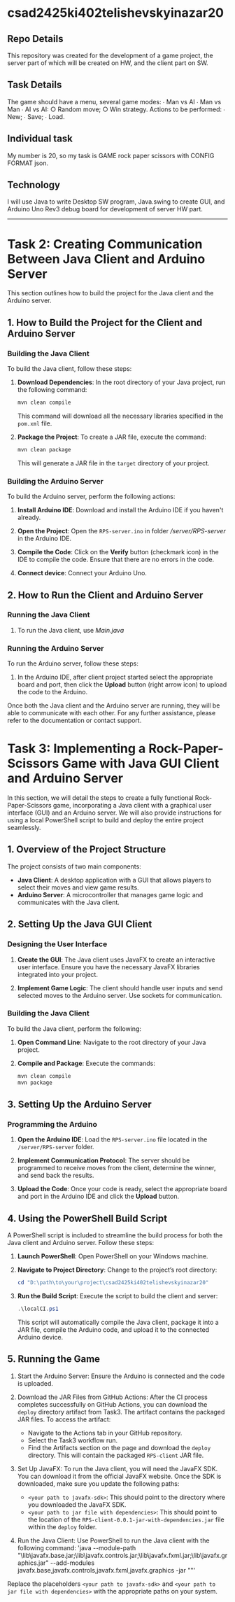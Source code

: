 # csad2425ki402telishevskyinazar20
 
 ## Repo Details
 This repository was created for the development of a game project, the server part of which will be created on HW, and the client part on SW.  

 ## Task Details
 The game should have a menu, several game modes: 
 ∙ Man vs AI
 ∙ Man vs Man
 ∙ AI vs AI:
   ○ Random move;
   ○ Win strategy.
 Actions to be performed: 
 ∙ New;
 ∙ Save;
 ∙ Load.

 ## Individual task 
 My number is 20, so my task is GAME rock paper scissors with CONFIG FORMAT json.

 ## Technology
 I will use Java to write Desktop SW program, Java.swing to create GUI, and Arduino Uno Rev3 debug board for development of server HW part. 
 
--- 

 # Task 2: Creating Communication Between Java Client and Arduino Server

This section outlines how to build the project for the Java client and the Arduino server.

## 1. How to Build the Project for the Client and Arduino Server

### Building the Java Client
To build the Java client, follow these steps:

1. **Download Dependencies**: In the root directory of your Java project, run the following command:
   ```bash
   mvn clean compile
   ```
   This command will download all the necessary libraries specified in the `pom.xml` file.

2. **Package the Project**: To create a JAR file, execute the command:
   ```bash
   mvn clean package
   ```
   This will generate a JAR file in the `target` directory of your project.

### Building the Arduino Server
To build the Arduino server, perform the following actions:

1. **Install Arduino IDE**: Download and install the Arduino IDE if you haven't already.

2. **Open the Project**: Open the `RPS-server.ino` in folder */server/RPS-server* in the Arduino IDE.

3. **Compile the Code**: Click on the **Verify** button (checkmark icon) in the IDE to compile the code. Ensure that there are no errors in the code.

4. **Connect device**: Connect your Arduino Uno.


## 2. How to Run the Client and Arduino Server

### Running the Java Client
1. To run the Java client, use *Main.java*
 
### Running the Arduino Server
To run the Arduino server, follow these steps:

1. In the Arduino IDE, after client project started select the appropriate board and port, then click the **Upload** button (right arrow icon) to upload the code to the Arduino.

Once both the Java client and the Arduino server are running, they will be able to communicate with each other. For any further assistance, please refer to the documentation or contact support.

# Task 3: Implementing a Rock-Paper-Scissors Game with Java GUI Client and Arduino Server

In this section, we will detail the steps to create a fully functional Rock-Paper-Scissors game, incorporating a Java client with a graphical user interface (GUI) and an Arduino server. We will also provide instructions for using a local PowerShell script to build and deploy the entire project seamlessly.

## 1. Overview of the Project Structure

The project consists of two main components:

- **Java Client**: A desktop application with a GUI that allows players to select their moves and view game results.
- **Arduino Server**: A microcontroller that manages game logic and communicates with the Java client.

## 2. Setting Up the Java GUI Client

### Designing the User Interface
1. **Create the GUI**: The Java client uses JavaFX to create an interactive user interface. Ensure you have the necessary JavaFX libraries integrated into your project.

2. **Implement Game Logic**: The client should handle user inputs and send selected moves to the Arduino server. Use sockets for communication.

### Building the Java Client
To build the Java client, perform the following:

1. **Open Command Line**: Navigate to the root directory of your Java project.

2. **Compile and Package**: Execute the commands:
   ```bash
   mvn clean compile
   mvn package
   ```

## 3. Setting Up the Arduino Server

### Programming the Arduino
1. **Open the Arduino IDE**: Load the `RPS-server.ino` file located in the `/server/RPS-server` folder.

2. **Implement Communication Protocol**: The server should be programmed to receive moves from the client, determine the winner, and send back the results.

3. **Upload the Code**: Once your code is ready, select the appropriate board and port in the Arduino IDE and click the **Upload** button.

## 4. Using the PowerShell Build Script

A PowerShell script is included to streamline the build process for both the Java client and Arduino server. Follow these steps:

1. **Launch PowerShell**: Open PowerShell on your Windows machine.

2. **Navigate to Project Directory**: Change to the project’s root directory:
   ```powershell
   cd "D:\path\to\your\project\csad2425ki402telishevskyinazar20"
   ```

3. **Run the Build Script**: Execute the script to build the client and server:
   ```powershell
   .\localCI.ps1
   ```
   This script will automatically compile the Java client, package it into a JAR file, compile the Arduino code, and upload it to the connected Arduino device.

## 5. Running the Game

1. Start the Arduino Server: Ensure the Arduino is connected and the code is uploaded.

2. Download the JAR Files from GitHub Actions: After the CI process completes successfully on GitHub Actions, you can download the `deploy` directory artifact from Task3. The artifact contains the packaged JAR files. To access the artifact:
   - Navigate to the Actions tab in your GitHub repository.
   - Select the Task3 workflow run.
   - Find the Artifacts section on the page and download the `deploy` directory. This will contain the packaged `RPS-client` JAR file.

3. Set Up JavaFX: To run the Java client, you will need the JavaFX SDK. You can download it from the official JavaFX website. Once the SDK is downloaded, make sure you update the following paths:
   - `<your path to javafx-sdk>`: This should point to the directory where you downloaded the JavaFX SDK.
   - `<your path to jar file with dependencies>`: This should point to the location of the `RPS-client-0.0.1-jar-with-dependencies.jar` file within the `deploy` folder.

4. Run the Java Client: Use PowerShell to run the Java client with the following command:
   'java --module-path "<your path to javafx-sdk>\lib\javafx.base.jar;<your path to javafx-sdk>\lib\javafx.controls.jar;<your path to javafx-sdk>\lib\javafx.fxml.jar;<your path to javafx-sdk>\lib\javafx.graphics.jar" --add-modules javafx.base,javafx.controls,javafx.fxml,javafx.graphics -jar "<your path to jar file with dependencies>"'

Replace the placeholders `<your path to javafx-sdk>` and `<your path to jar file with dependencies>` with the appropriate paths on your system.
